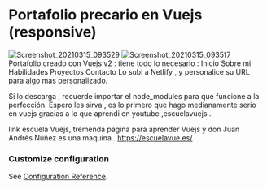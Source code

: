 # Portafolio precario en Vuejs (responsive)
![Screenshot_20210315_093529](https://user-images.githubusercontent.com/49854117/111154408-f4cff480-8571-11eb-9d9c-fc0b2530f806.png)
![Screenshot_20210315_093517](https://user-images.githubusercontent.com/49854117/111154563-1c26c180-8572-11eb-88a4-2ec75d6f19ee.png)
Portafolio creado con Vuejs v2 :
tiene todo lo necesario :
  Inicio
  Sobre mi
  Habilidades
  Proyectos
  Contacto
Lo subi a Netlify , y personalice su URL para algo mas personalizado.

Si lo descarga , recuerde importar el node_modules para que funcione a la perfección.
Espero les sirva , es lo primero que hago medianamente serio en vuejs gracias a lo que aprendi en youtube ,escuelavuejs .

link escuela Vuejs, tremenda pagina para aprender Vuejs y don Juan Andrés Núñez es una maquina .
https://escuelavue.es/




### Customize configuration
See [Configuration Reference](https://cli.vuejs.org/config/).
